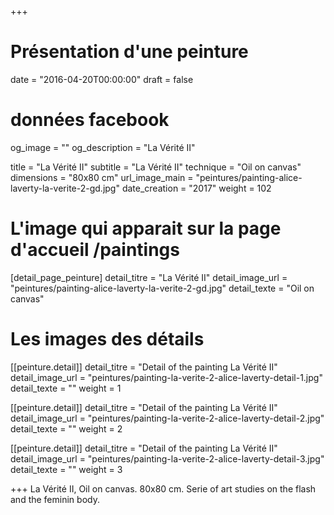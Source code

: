 +++
# Présentation d'une peinture
date = "2016-04-20T00:00:00"
draft = false

# données facebook
og_image = ""
og_description = "La Vérité II"

title = "La Vérité II"
subtitle = "La Vérité II"
technique = "Oil on canvas"
dimensions = "80x80 cm"
url_image_main = "peintures/painting-alice-laverty-la-verite-2-gd.jpg"
date_creation = "2017"
weight = 102

# L'image qui apparait sur la page d'accueil /paintings
[detail_page_peinture]
detail_titre = "La Vérité II"
detail_image_url = "peintures/painting-alice-laverty-la-verite-2-gd.jpg"
detail_texte = "Oil on canvas"

# Les images des détails
[[peinture.detail]]
detail_titre = "Detail of the painting La Vérité II"
detail_image_url = "peintures/painting-la-verite-2-alice-laverty-detail-1.jpg"
detail_texte = ""
weight = 1

[[peinture.detail]]
detail_titre = "Detail of the painting La Vérité II"
detail_image_url = "peintures/painting-la-verite-2-alice-laverty-detail-2.jpg"
detail_texte = ""
weight = 2

[[peinture.detail]]
detail_titre = "Detail of the painting La Vérité II"
detail_image_url = "peintures/painting-la-verite-2-alice-laverty-detail-3.jpg"
detail_texte = ""
weight = 3

+++
La Vérité II, Oil on canvas. 80x80 cm. Serie of art studies on the flash and the feminin body.
